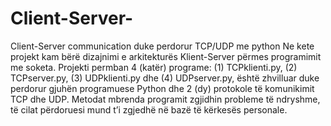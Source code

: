 # Client-Server-
Client-Server communication duke perdorur TCP/UDP me python
Ne kete projekt kam bërë dizajnimi e arkitekturës Klient-Server përmes programimit me soketa.
Projekti permban 4 (katër) programe: (1) TCPklienti.py, (2) TCPserver.py, 
                                     (3) UDPklienti.py dhe (4) UDPserver.py,
është zhvilluar duke perdorur gjuhën programuese Python dhe 2 (dy) protokole të komunikimit TCP dhe UDP.
Metodat mbrenda programit zgjidhin probleme të ndryshme, të cilat përdoruesi mund t’i zgjedhë në bazë të kërkesës personale.
